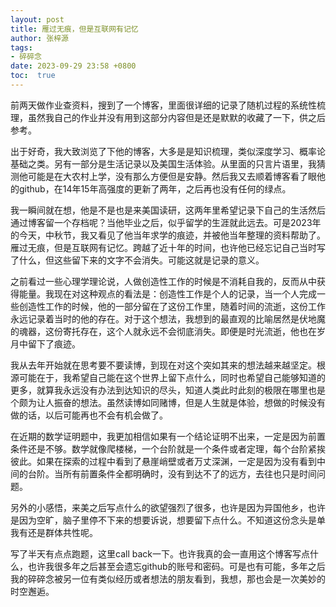```yaml
---
layout: post
title: 雁过无痕，但是互联网有记忆
author: 张梓源
tags:
- 碎碎念
date: 2023-09-29 23:58 +0800
toc:  true
---
```

前两天做作业查资料，搜到了一个博客，里面很详细的记录了随机过程的系统性梳理，虽然我自己的作业并没有用到这部分内容但是还是默默的收藏了一下，供之后参考。  

出于好奇，我大致浏览了下他的博客，大多是是知识梳理，类似深度学习、概率论基础之类。另有一部分是生活记录以及美国生活体验。从里面的只言片语里，我猜测他可能是在大农村上学，没有那么方便但是安静。然后我又去顺着博客看了眼他的github，在14年15年高强度的更新了两年，之后再也没有任何的绿点。  

我一瞬间就在想，他是不是也是来美国读研，这两年里希望记录下自己的生活然后通过博客留一个存档呢？当他毕业之后，似乎留学的生涯就此远去。可是2023年的今天，中秋节，我又看见了他当年求学的痕迹，并被他当年整理的资料帮助了。雁过无痕，但是互联网有记忆。跨越了近十年的时间，也许他已经忘记自己当时写了什么，但这些留下来的文字不会消失。可能这就是记录的意义。  

之前看过一些心理学理论说，人做创造性工作的时候是不消耗自我的，反而从中获得能量。我现在对这种观点的看法是：创造性工作是个人的记录，当一个人完成一些创造性工作的时候，他的一部分留在了这份工作里，随着时间的流逝，这份工作永远记录着当时的他的存在。对于这个想法，我想到的最直观的比喻居然是伏地魔的魂器，这份寄托存在，这个人就永远不会彻底消失。即便是时光流逝，他也在岁月中留下了痕迹。  

我从去年开始就在思考要不要读博，到现在对这个突如其来的想法越来越坚定。根源可能在于，我希望自己能在这个世界上留下点什么，同时也希望自己能够知道的更多，就算我永远没有办法到达知识的尽头，知道人类此时此刻的极限在哪里也是个颇为让人振奋的想法。虽然读博如同赌博，但是人生就是体验，想做的时候没有做的话，以后可能再也不会有机会做了。  

在近期的数学证明题中，我更加相信如果有一个结论证明不出来，一定是因为前置条件还是不够。数学就像爬楼梯，一个台阶就是一个条件或者定理，每个台阶紧挨彼此。如果在探索的过程中看到了悬崖峭壁或者万丈深渊，一定是因为没有看到中间的台阶。当所有前置条件全都明确时，没有到达不了的远方，去往也只是时间问题。  

另外的小感悟，来美之后写点什么的欲望强烈了很多，也许是因为异国他乡，也许是因为空旷，脑子里停不下来的想要诉说，想要留下点什么。不知道这份念头是单我有还是群体共性呢。  

写了半天有点点跑题，这里call back一下。也许我真的会一直用这个博客写点什么，也许我很多年之后甚至会遗忘github的账号和密码。可是也有可能，多年之后我的碎碎念被另一位有类似经历或者想法的朋友看到，我想，那也会是一次美妙的时空邂逅。  

